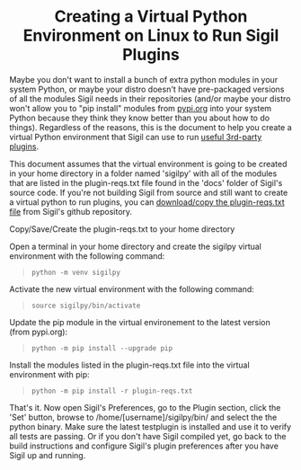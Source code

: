# <center>Creating a Virtual Python Environment on Linux to Run Sigil Plugins</center>

Maybe you don't want to install a bunch of extra python modules in your system Python, or maybe your distro doesn't have pre-packaged versions of all the modules Sigil needs in their repositories (and/or maybe your distro won't allow you to "pip install" modules from [pypi.org](https://pypi.org) into your system Python because they think they know better than you about how to do things). Regardless of the reasons, this is the document to help you create a virtual Python environment that Sigil can use to run [useful 3rd-party plugins](https://www.mobileread.com/forums/forumdisplay.php?f=268).

This document assumes that the virtual environment is going to be created in your home directory in a folder named 'sigilpy' with all of the modules that are listed in the plugin-reqs.txt file found in the 'docs' folder of Sigil's source code. If you're not building Sigil from source and still want to create a virtual python to run plugins, you can [download/copy the plugin-reqs.txt file](https://github.com/Sigil-Ebook/Sigil/blob/master/docs/plugin-reqs.txt) from Sigil's github repository.

Copy/Save/Create the plugin-reqs.txt to your home directory

Open a terminal in your home directory and create the sigilpy virtual environment with the following command:

>`python -m venv sigilpy`

Activate the new virtual environment with the following command:

>`source sigilpy/bin/activate`

Update the pip module in the virtual environement to the latest version (from pypi.org):

>`python -m pip install --upgrade pip`

Install the modules listed in the plugin-reqs.txt file into the virtual environment with pip:

> `python -m pip install -r plugin-reqs.txt`

That's it. Now open Sigil's Preferences, go to the Plugin section, click the 'Set' button, browse to /home/[username]/sigilpy/bin/ and select the the python binary. Make sure the latest testplugin is installed and use it to verify all tests are passing. Or if you don't have Sigil compiled yet, go back to the build instructions and configure Sigil's plugin preferences after you have Sigil up and running.

